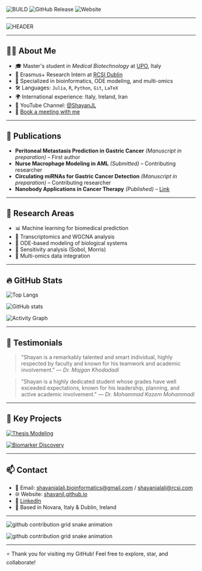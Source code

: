 ![BUILD](https://img.shields.io/github/actions/workflow/status/shayanjl/shayanjl.github.io/deploy.yml?branch=main\&label=BUILD)
![GitHub Release](https://img.shields.io/github/release/shayanjl/shayanjl.github.io.svg)
![Website](https://img.shields.io/website?url=https%3A%2F%2Fshayanjl.github.io)

---

![HEADER](https://readme-typing-svg.demolab.com?font=Fira+Code\&size=30\&pause=1000\&color=00FFAA\&width=800\&lines=Hi+%F0%9F%91%8B%2C+I'm+Shayan+Jalali!;Medical+Biotech+%7C+Bioinformatics+%7C+ML+in+Cancer;Welcome+to+my+Research+Page!)

---

## 👨‍🔬 About Me

* 🎓 Master's student in *Medical Biotechnology* at [UPO](https://www.uniupo.it), Italy
* 🔬 Erasmus+ Research Intern at [RCSI Dublin](https://www.rcsi.com)
* 🧠 Specialized in bioinformatics, ODE modeling, and multi-omics
* 🛠 Languages: `Julia`, `R`, `Python`, `Git`, `LaTeX`
* 🌍 International experience: Italy, Ireland, Iran
* 🎥 YouTube Channel: [@ShayanJL](https://www.youtube.com/@ShayanJL)
* 📅 [Book a meeting with me](https://calendly.com/shayanjl)

---

## 📝 Publications

* **Peritoneal Metastasis Prediction in Gastric Cancer** *(Manuscript in preparation)* – First author
* **Nurse Macrophage Modeling in AML** *(Submitted)* – Contributing researcher
* **Circulating miRNAs for Gastric Cancer Detection** *(Manuscript in preparation)* – Contributing researcher
* **Nanobody Applications in Cancer Therapy** *(Published)* – [Link](https://civilica.com/doc/1823184/)

---

## 🧪 Research Areas

* 📊 Machine learning for biomedical prediction
* 🔬 Transcriptomics and WGCNA analysis
* 🧮 ODE-based modeling of biological systems
* 🧠 Sensitivity analysis (Sobol, Morris)
* 🔗 Multi-omics data integration

---

## 🔥 GitHub Stats

![Top Langs](https://github-readme-stats.vercel.app/api/top-langs/?username=shayanjl\&layout=compact\&theme=tokyonight)

![GitHub stats](https://github-readme-stats.vercel.app/api?username=shayanjl\&show_icons=true\&theme=tokyonight)

![Activity Graph](https://github-readme-activity-graph.vercel.app/graph?username=shayanjl\&theme=tokyonight)

---

## 📣 Testimonials

> "Shayan is a remarkably talented and smart individual, highly respected by faculty and known for his teamwork and academic involvement."
> — *Dr. Mojgan Khodadadi*

> "Shayan is a highly dedicated student whose grades have well exceeded expectations, known for his leadership, planning, and active academic involvement."
> — *Dr. Mohammad Kazem Mohammadi*

---

## 📁 Key Projects

[![Thesis Modeling](https://github-readme-stats.vercel.app/api/pin/?username=shayanjl\&repo=aml-modeling-gsa\&theme=radical)](https://github.com/shayanjl/aml-modeling-gsa)

[![Biomarker Discovery](https://github-readme-stats.vercel.app/api/pin/?username=shayanjl\&repo=gastric-biomarkers-ml\&theme=radical)](https://github.com/shayanjl/gastric-biomarkers-ml)

---

## 📫 Contact

* 📧 Email: [shayanjalali.bioinformatics@gmail.com](mailto:shayanjalali.bioinformatics@gmail.com) / [shayanjalali@rcsi.com](mailto:shayanjalali@rcsi.com)
* 🌐 Website: [shayanjl.github.io](https://shayanjl.github.io)
* 🔗 [LinkedIn](https://linkedin.com/in/shayanjl)
* 📍 Based in Novara, Italy & Dublin, Ireland

---

![github contribution grid snake animation](https://raw.githubusercontent.com/shayanjl/shayanjl/output/github-contribution-grid-snake-dark.svg#gh-dark-mode-only)

![github contribution grid snake animation](https://raw.githubusercontent.com/shayanjl/shayanjl/output/github-contribution-grid-snake.svg#gh-light-mode-only)

---

⭐️ Thank you for visiting my GitHub! Feel free to explore, star, and collaborate!

